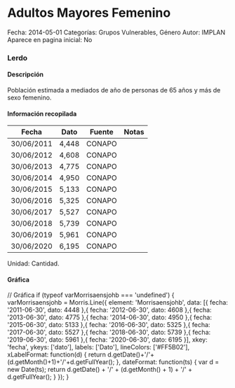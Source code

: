 Adultos Mayores Femenino
=====

Fecha: 2014-05-01
Categorías: Grupos Vulnerables, Género
Autor: IMPLAN
Aparece en pagina inicial: No

### Lerdo

#### Descripción

Población estimada a mediados de año de personas de 65 años y más de sexo femenino.

<!-- break -->

#### Información recopilada

<table class="table table-hover table-bordered matriz">
  <thead>
    <tr><th>Fecha</th><th>Dato</th><th>Fuente</th><th>Notas</th></tr>
  </thead>
  <tbody>
    <tr><td class="centrado">30/06/2011</td><td class="derecha">4,448</td><td>CONAPO</td><td></td></tr>
    <tr><td class="centrado">30/06/2012</td><td class="derecha">4,608</td><td>CONAPO</td><td></td></tr>
    <tr><td class="centrado">30/06/2013</td><td class="derecha">4,775</td><td>CONAPO</td><td></td></tr>
    <tr><td class="centrado">30/06/2014</td><td class="derecha">4,950</td><td>CONAPO</td><td></td></tr>
    <tr><td class="centrado">30/06/2015</td><td class="derecha">5,133</td><td>CONAPO</td><td></td></tr>
    <tr><td class="centrado">30/06/2016</td><td class="derecha">5,325</td><td>CONAPO</td><td></td></tr>
    <tr><td class="centrado">30/06/2017</td><td class="derecha">5,527</td><td>CONAPO</td><td></td></tr>
    <tr><td class="centrado">30/06/2018</td><td class="derecha">5,739</td><td>CONAPO</td><td></td></tr>
    <tr><td class="centrado">30/06/2019</td><td class="derecha">5,961</td><td>CONAPO</td><td></td></tr>
    <tr><td class="centrado">30/06/2020</td><td class="derecha">6,195</td><td>CONAPO</td><td></td></tr>
  </tbody>
</table>

Unidad: Cantidad.

#### Gráfica

<div id="Morrisaensjohb" class="grafica"></div>
  // Gráfica
  if (typeof varMorrisaensjohb === 'undefined') {
    varMorrisaensjohb = Morris.Line({
      element: 'Morrisaensjohb',
      data: [{ fecha: '2011-06-30', dato: 4448 },{ fecha: '2012-06-30', dato: 4608 },{ fecha: '2013-06-30', dato: 4775 },{ fecha: '2014-06-30', dato: 4950 },{ fecha: '2015-06-30', dato: 5133 },{ fecha: '2016-06-30', dato: 5325 },{ fecha: '2017-06-30', dato: 5527 },{ fecha: '2018-06-30', dato: 5739 },{ fecha: '2019-06-30', dato: 5961 },{ fecha: '2020-06-30', dato: 6195 }],
      xkey: 'fecha',
      ykeys: ['dato'],
      labels: ['Dato'],
      lineColors: ['#FF5B02'],
      xLabelFormat: function(d) { return d.getDate()+'/'+(d.getMonth()+1)+'/'+d.getFullYear(); },
      dateFormat: function(ts) { var d = new Date(ts); return d.getDate() + '/' + (d.getMonth() + 1) + '/' + d.getFullYear(); }
    });
  }
